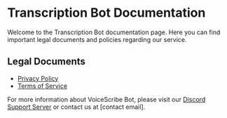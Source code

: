 # Transcription Bot Documentation

Welcome to the Transcription Bot documentation page. Here you can find important legal documents and policies regarding our service.

## Legal Documents

- [Privacy Policy](PRIVACY_POLICY.md)
- [Terms of Service](TERMS_OF_SERVICE.md)

For more information about VoiceScribe Bot, please visit our [Discord Support Server]() or contact us at [contact email]. 